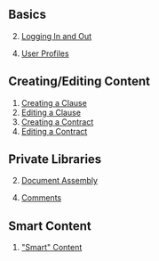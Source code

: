 ## Basics

<!-- 1. [Overview](Overview.md) -->
2. [Logging In and Out](Login.md)
<!-- 3. [Navigating the Site](Published_View_Navigation.md) -->
4. [User Profiles](User_Profile.md)


## Creating/Editing Content

1. [Creating a Clause](Create_Clause.md)
2. [Editing a Clause](Edit_Clause.md)
3. [Creating a Contract](Create_Contract.md)
4. [Editing a Contract](Edit_Contract.md)

## Private Libraries

<!-- 1. [Managing Private Libraries](Organization_Management.md) -->
2. [Document Assembly](Document_Assembly.md)
<!-- 3. [Copying Public Content](Copy_Public_Content.md) -->
4. [Comments](Comments.md)

## Smart Content

1. ["Smart" Content](Smart_Content.md)
<!-- 2. [Template Harmonization](Harmonization.md)
3. [Visualizations](Visualization.md) -->

<!-- ## User Stories

1. [User Story #1](User_Story_1.md) -->










